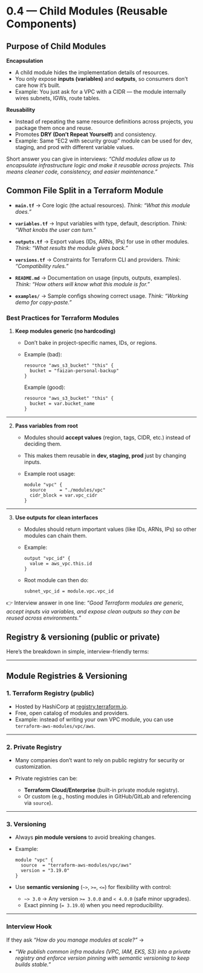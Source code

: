# 0.4 — Child Modules (Reusable Components)

## Purpose of Child Modules

**Encapsulation**

- A child module hides the implementation details of resources.
- You only expose **inputs (variables)** and **outputs**, so consumers don’t care how it’s built.
- Example: You just ask for a VPC with a CIDR — the module internally wires subnets, IGWs, route tables.

**Reusability**

- Instead of repeating the same resource definitions across projects, you package them once and reuse.
- Promotes **DRY (Don’t Repeat Yourself)** and consistency.
- Example: Same “EC2 with security group” module can be used for dev, staging, and prod with different variable values.

Short answer you can give in interviews:
_“Child modules allow us to encapsulate infrastructure logic and make it reusable across projects. This means cleaner code, consistency, and easier maintenance.”_

## Common File Split in a Terraform Module

- **`main.tf`** → Core logic (the actual resources).
  _Think: “What this module does.”_

- **`variables.tf`** → Input variables with type, default, description.
  _Think: “What knobs the user can turn.”_

- **`outputs.tf`** → Export values (IDs, ARNs, IPs) for use in other modules.
  _Think: “What results the module gives back.”_

- **`versions.tf`** → Constraints for Terraform CLI and providers.
  _Think: “Compatibility rules.”_

- **`README.md`** → Documentation on usage (inputs, outputs, examples).
  _Think: “How others will know what this module is for.”_

- **`examples/`** → Sample configs showing correct usage.
  _Think: “Working demo for copy-paste.”_

### Best Practices for Terraform Modules

1. **Keep modules generic (no hardcoding)**

   - Don’t bake in project-specific names, IDs, or regions.
   - Example (bad):

     ```hcl
     resource "aws_s3_bucket" "this" {
       bucket = "faizan-personal-backup"
     }
     ```

     Example (good):

     ```hcl
     resource "aws_s3_bucket" "this" {
       bucket = var.bucket_name
     }
     ```

---

2. **Pass variables from root**

   - Modules should **accept values** (region, tags, CIDR, etc.) instead of deciding them.
   - This makes them reusable in **dev, staging, prod** just by changing inputs.
   - Example root usage:

     ```hcl
     module "vpc" {
       source     = "./modules/vpc"
       cidr_block = var.vpc_cidr
     }
     ```

---

3. **Use outputs for clean interfaces**

   - Modules should return important values (like IDs, ARNs, IPs) so other modules can chain them.
   - Example:

     ```hcl
     output "vpc_id" {
       value = aws_vpc.this.id
     }
     ```

   - Root module can then do:

     ```hcl
     subnet_vpc_id = module.vpc.vpc_id
     ```

👉 Interview answer in one line:
_“Good Terraform modules are generic, accept inputs via variables, and expose clean outputs so they can be reused across environments.”_

## Registry & versioning (public or private)

Here’s the breakdown in simple, interview-friendly terms:

---

## Module Registries & Versioning

### 1. **Terraform Registry (public)**

- Hosted by HashiCorp at [registry.terraform.io](https://registry.terraform.io).
- Free, open catalog of modules and providers.
- Example: instead of writing your own VPC module, you can use `terraform-aws-modules/vpc/aws`.

---

### 2. **Private Registry**

- Many companies don’t want to rely on public registry for security or customization.
- Private registries can be:

  - **Terraform Cloud/Enterprise** (built-in private module registry).
  - Or custom (e.g., hosting modules in GitHub/GitLab and referencing via `source`).

---

### 3. **Versioning**

- Always **pin module versions** to avoid breaking changes.
- Example:

  ```hcl
  module "vpc" {
    source  = "terraform-aws-modules/vpc/aws"
    version = "3.19.0"
  }
  ```

- Use **semantic versioning** (`~>`, `>=`, `<=`) for flexibility with control:

  - `~> 3.0` → Any version `>= 3.0.0` and `< 4.0.0` (safe minor upgrades).
  - Exact pinning (`= 3.19.0`) when you need reproducibility.

---

### Interview Hook

If they ask _“How do you manage modules at scale?”_ →

- _“We publish common infra modules (VPC, IAM, EKS, S3) into a private registry and enforce version pinning with semantic versioning to keep builds stable.”_
